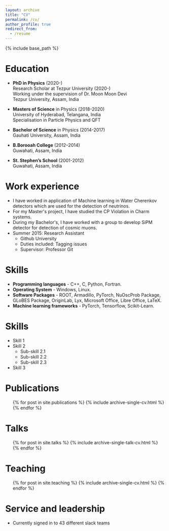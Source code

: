 ```yaml
---
layout: archive
title: "CV"
permalink: /cv/
author_profile: true
redirect_from:
  - /resume
---
```


{% include base_path %}

Education
======
* **PhD in Physics** (2020-)  
Research Scholar at Tezpur University (2020-)  
Working under the supervision of Dr. Moon Moon Devi  
Tezpur University, Assam, India

* **Masters of Science** in Physics (2018-2020)  
University of Hyderabad, Telangana, India  
Specialisation in Particle Physics and QFT  

* **Bachelor of Science** in Physics (2014-2017)  
Gauhati University, Assam, India  

* **B.Borooah College** (2012–2014)  
Guwahati, Assam, India  

* **St. Stephen’s School** (2001-2012)  
Guwahati, Assam, India  

Work experience
======
* I have worked in application of Machine learning in Water Cherenkov detectors which are used for the detection of neutrinos.  
* For my Master's project, I have studied the CP Violation in Charm systems.  
* During my Bachelor's, I have worked with a group to develop SiPM detector for detection of cosmic muons.
* Summer 2015: Research Assistant
  * Github University
  * Duties included: Tagging issues
  * Supervisor: Professor Git

Skills
======
* **Programming languages** -  C++, C, Python, Fortran.  
* **Operating System** - Windows, Linux.  
* **Software Packages** - ROOT, Armadillo, PyTorch, NuOscProb Package, GLoBES Package, OriginLab, Lyx, Microsoft Office, Libre Office, LaTeX.  
* **Machine learning frameworks** - PyTorch, Tensorflow, Scikit-Learn.

Skills
======
* Skill 1
* Skill 2
  * Sub-skill 2.1
  * Sub-skill 2.2
  * Sub-skill 2.3
* Skill 3

Publications
======
  <ul>{% for post in site.publications %}
    {% include archive-single-cv.html %}
  {% endfor %}</ul>
  
Talks
======
  <ul>{% for post in site.talks %}
    {% include archive-single-talk-cv.html %}
  {% endfor %}</ul>
  
Teaching
======
  <ul>{% for post in site.teaching %}
    {% include archive-single-cv.html %}
  {% endfor %}</ul>
  
Service and leadership
======
* Currently signed in to 43 different slack teams

